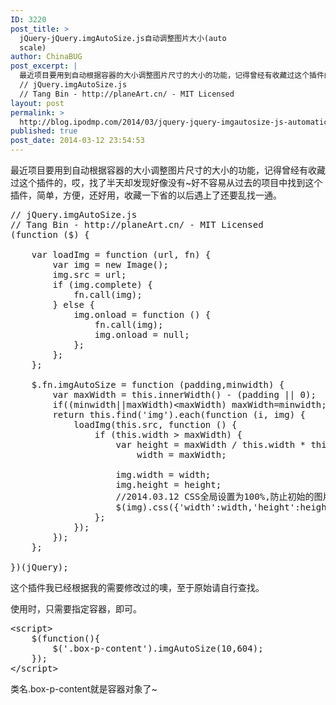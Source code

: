 ```yaml
---
ID: 3220
post_title: >
  jQuery-jQuery.imgAutoSize.js自动调整图片大小(auto
  scale)
author: ChinaBUG
post_excerpt: |
  最近项目要用到自动根据容器的大小调整图片尺寸的大小的功能，记得曾经有收藏过这个插件的，哎，找了半天却发现好像没有~好不容易从过去的项目中找到这个插件，简单，方便，还好用，收藏一下省的以后遇上了还要乱找一通。
  // jQuery.imgAutoSize.js
  // Tang Bin - http://planeArt.cn/ - MIT Licensed
layout: post
permalink: >
  http://blog.ipodmp.com/2014/03/jquery-jquery-imgautosize-js-automatically-adjust-the-picture-size-auto-scale.html
published: true
post_date: 2014-03-12 23:54:53
---
```

最近项目要用到自动根据容器的大小调整图片尺寸的大小的功能，记得曾经有收藏过这个插件的，哎，找了半天却发现好像没有~好不容易从过去的项目中找到这个插件，简单，方便，还好用，收藏一下省的以后遇上了还要乱找一通。
<pre>// jQuery.imgAutoSize.js
// Tang Bin - http://planeArt.cn/ - MIT Licensed
(function ($) {

    var loadImg = function (url, fn) {
        var img = new Image();
        img.src = url;
        if (img.complete) {
            fn.call(img);
        } else {
            img.onload = function () {
                fn.call(img);
                img.onload = null;
            };
        };
    };

    $.fn.imgAutoSize = function (padding,minwidth) {
        var maxWidth = this.innerWidth() - (padding || 0);
        if((minwidth||maxWidth)&lt;maxWidth) maxWidth=minwidth;
        return this.find('img').each(function (i, img) {
            loadImg(this.src, function () {
                if (this.width &gt; maxWidth) {
                    var height = maxWidth / this.width * this.height,
                        width = maxWidth;

                    img.width = width;
                    img.height = height;
                    //2014.03.12 CSS全局设置为100%,防止初始的图片太大撑破容器载入后设置正确大小
                    $(img).css({'width':width,'height':height});
                };
            });
        });
    };

})(jQuery);</pre>
这个插件我已经根据我的需要修改过的噢，至于原始请自行查找。

使用时，只需要指定容器，即可。
<pre>&lt;script&gt;
    $(function(){
        $('.box-p-content').imgAutoSize(10,604);
    });
&lt;/script&gt;</pre>
类名.box-p-content就是容器对象了~